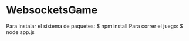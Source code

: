 # WebsocketsGame
Para instalar el sistema de paquetes:
$ npm install
Para correr el juego:
$ node app.js
